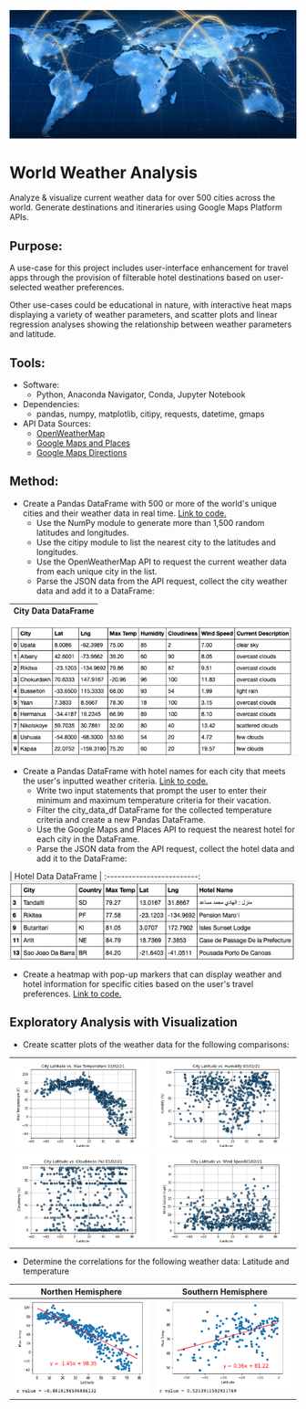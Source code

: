 ![](https://github.com/npvandyke/World_Weather_Analysis/blob/main/banner.png)
# World Weather Analysis
Analyze & visualize current weather data for over 500 cities across the world. Generate destinations and itineraries using Google Maps Platform APIs. 

## Purpose: 
A use-case for this project includes user-interface enhancement for travel apps through the provision of filterable hotel destinations based on user-selected weather preferences. 

Other use-cases could be educational in nature, with interactive heat maps displaying a variety of weather parameters, and scatter plots and linear regression analyses showing the relationship between weather parameters and latitude. 

## Tools: 
- Software: 
  - Python, Anaconda Navigator, Conda, Jupyter Notebook 
- Dependencies: 
  - pandas, numpy, matplotlib, citipy, requests, datetime, gmaps 
- API Data Sources: 
  -    [OpenWeatherMap](https://openweathermap.org/current) 
  -    [Google Maps and Places](https://developers.google.com/maps/documentation/places/web-service/search) 
  -    [Google Maps Directions](https://developers.google.com/maps/documentation/directions/overview)

## Method: 

- Create a Pandas DataFrame with 500 or more of the world's unique cities and their weather data in real time. [Link to code.](https://github.com/npvandyke/World_Weather_Analysis/blob/main/Weather_Database/Weather_Database.ipynb) 
  - Use the NumPy module to generate more than 1,500 random latitudes and longitudes.
  - Use the citipy module to list the nearest city to the latitudes and longitudes.
  - Use the OpenWeatherMap API to request the current weather data from each unique city in the list.
  - Parse the JSON data from the API request, collect the city weather data and add it to a DataFrame:

| City Data DataFrame | 
:-------------------------:|
![city_data_df](weather_data/city_data_df.png)  


- Create a Pandas DataFrame with hotel names for each city that meets the user's inputted weather criteria. [Link to code.](https://github.com/npvandyke/World_Weather_Analysis/blob/main/VacationPy.ipynb)
  -   Write two input statements that prompt the user to enter their minimum and maximum temperature criteria for their vacation.
  -   Filter the city_data_df DataFrame for the collected temperature criteria and create a new Pandas DataFrame.
  -   Use the Google Maps and Places API to request the nearest hotel for each city in the DataFrame. 
  -   Parse the JSON data from the API request, collect the hotel data and add it to the DataFrame: 
  
| Hotel Data DataFrame |
:-------------------------:
![hotels_df](weather_data/hotels_df.png)


- Create a heatmap with pop-up markers that can display weather and hotel information for specific cities based on the user's travel preferences. [Link to code.](https://github.com/npvandyke/World_Weather_Analysis/blob/main/VacationPy.ipynb)

## Exploratory Analysis with Visualization

- Create scatter plots of the weather data for the following comparisons:

|                          |                           |
:-------------------------:|:-------------------------:
![Lat_vs_Max_Temp](weather_data/Fig1.png) | ![Lat vs Humidity](weather_data/Fig2.png)
![Lat vs Cloudiness](weather_data/Fig3.png) | ![Lat vs Wind Speed](weather_data/Fig4.png)


- Determine the correlations for the following weather data:
Latitude and temperature

|  Northen Hemisphere | Southern Hemisphere |
:-------------------------:|:-------------------------:
![Lat_vs_Max_Temp](weather_data/temp_northern.png) | ![Lat vs Humidity](weather_data/temp_southern.png)
